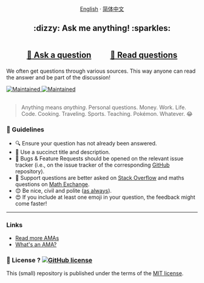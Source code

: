 <p align="center">
  <a href="https://github.com/resist-js/ama/blob/master/README.md"
    >English</a>
  ·
  <a
    href="https://github.com/resist-js/ama/blob/master/docs/zh-CN/README.md"
    >简体中文</a>
</p>

<h2 align="center">
:dizzy: Ask me anything! :sparkles:<br><br>

<a href="../../issues/new">:speech_balloon: Ask a question</a> &nbsp;&nbsp;&nbsp;&nbsp;&nbsp;&nbsp;&nbsp;&nbsp; <a href="../../issues?q=is%3Aissue+is%3Aclosed+sort%3Aupdated-desc">:book: Read questions</a>

</h2>

We often get questions through various sources. This way anyone can read the answer and be part of the discussion!

  <a href="https://github.com/resist-js/ama/graphs/commit-activity" target="_blank">
    <img alt="Maintained" src="https://img.shields.io/badge/Maintained%3F-yes-green.svg?style=flat-square">
  </a>
    <a href="https://github.com/resist-js/ama" target="_blank">
    <img alt="Maintained" src="https://img.shields.io/badge/Ask%20me-anything-1abc9c.svg?style=flat-square">
  </a>
<br/><br/>

> Anything means _anything_. Personal questions. Money. Work. Life. Code.
> Cooking. Traveling. Sports. Teaching. Pokémon. Whatever. :joy:

### :memo: Guidelines

- :mag: Ensure your question has not already been answered.
- :memo: Use a succinct title and description.
- :bug: Bugs & Feature Requests should be opened on the relevant issue tracker (i.e., on the issue tracker of the corresponding [GitHub](https://github.com/resist-js/) repository).
- :signal_strength: Support questions are better asked on [Stack Overflow](https://stackoverflow.com/) and maths questions on [Math Exchange](https://math.stackexchange.com/).
- :blush: Be nice, civil and polite ([as always](https://github.com/resist-js/resist/CODE_OF_CONDUCT.md)).
- :heart_eyes: If you include at least one emoji in your question, the feedback might come faster!

---

### Links

- [Read more AMAs](https://github.com/sindresorhus/amas)
- [What's an AMA?](https://en.wikipedia.org/wiki/Reddit#IAmA_and_AMA)

### :scroll: License ? [![GitHub license](https://img.shields.io/github/license/resist-js/ama?style=flat-square)](https://github.com/resist-js/ama/blob/master/LICENSE.md)

This (small) repository is published under the terms of the [MIT license](https://github.com/resist-js/ama/blob/master/LICENSE.md).
